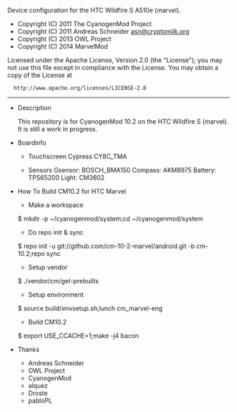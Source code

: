 Device configuration for the HTC Wildfire S A510e (marvel).

  - Copyright (C) 2011 The CyanogenMod Project
  - Copyright (C) 2011 Andreas Schneider <asn@cryptomilk.org>
  - Copyright (C) 2013 OWL Project
  - Copyright (C) 2014 MarvelMod

 Licensed under the Apache License, Version 2.0 (the "License");
 you may not use this file except in compliance with the License.
 You may obtain a copy of the License at

      http://www.apache.org/licenses/LICENSE-2.0

------------------------------------------------------------------

* Description

  This repository is for CyanogenMod 10.2 on the HTC Wildfire S (marvel).
  It is still a work in progress.


* Boardinfo

  - Touchscreen
    Cypress CY8C_TMA

  - Sensors
    Gsensor: BOSCH_BMA150
    Compass: AKM8975
    Battery: TPS65200
    Light:   CM3602


* How To Build CM10.2 for HTC Marvel

  - Make a workspace

  $ mkdir -p ~/cyanogenmod/system;cd ~/cyanogenmod/system


  - Do repo init & sync

  
  $ repo init -u git://github.com/cm-10-2-marvel/android.git -b cm-10.2;repo sync


  - Setup vendor

  $ ./vendor/cm/get-prebuilts


  - Setup environment

  $ source build/envsetup.sh;lunch cm_marvel-eng


  - Build CM10.2

  $ export USE_CCACHE=1;make -j4 bacon


* Thanks

  - Andreas Schneider
  - OWL Project
  - CyanogenMod
  - alquez
  - Droste
  - pabloPL
